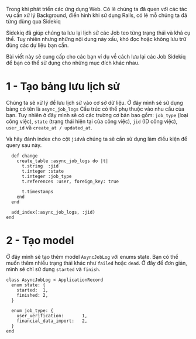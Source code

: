 Trong khi phát triển các ứng dụng Web. Có lẽ chúng ta đã quen với các tác vụ cần xử lý Background, điển hình khi sử dụng Rails, có lẽ mỗ chúng ta đã từng dùng qua
Sidekiq

Sidekiq đã giúp chúng ta lưu lại lịch sử các Job teo từng trạng thái và khá cụ thể. Tuy nhiên nhưng những nội dung này xấu, khó đọc hoặc
không lưu trữ đúng các dự liệu bạn cần.

Bài viết này sẽ cung cấp cho các bạn ví dụ về cách lưu lại các Job Sidekiq để bạn có thể sử dụng cho những mục đích khác nhau.

# 1 - Tạo bảng lưu lịch sử
Chúng ta sẽ xử lý để lưu lịch sử vào cơ sở dữ liệu. Ở đây mình sẽ sử dụng bảng có tên là `async_job_logs`
Cấu trúc có thể phụ thuộc vào nhu cầu của bạn. Tuy nhiên ở đây mình sẽ có các trường cơ bản bao gồm: `job_type` (loại công việc), 
`state` (trạng thái hiện tại của công việc), `jid` (ID công việc), `user_id` và `create_at / updated_at`.

Và hãy đánh index cho cột `jid`và chúng ta sẽ cần sử dụng làm điều kiện để query sau này.

```class CreateAsyncJobLogs < ActiveRecord::Migration[5.0]
  def change
    create_table :async_job_logs do |t|
      t.string  :jid
      t.integer :state
      t.integer :job_type
      t.references :user, foreign_key: true

      t.timestamps
    end
  end
  
  add_index(:async_job_logs, :jid)
end
```


# 2 - Tạo model
Ở đây mình sẽ tạo thêm model `AsyncJobLog` với enums state. Bạn có thể muốn thêm nhiều trạng thái khác như `failed` hoặc `dead`. 
Ở đây để đơn giản, mình sẽ chỉ sử dụng `started` và `finish`. 

```
class AsyncJobLog < ApplicationRecord
  enum state: {
    started:  1,
    finished: 2,
  }

  enum job_type: {
    user_verification:       1,
    financial_data_import:   2,
  }
end
```
